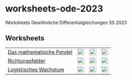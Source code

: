 # worksheets-ode-2023
Worksheets Gewöhnliche Differentialgleichungen SS 2023

## Worksheets

<table>
 <tr>
  <td>
   <a href="/JeremiasE/worksheets-ode-2023/blob/main/examples/1-Pendel.ipynb">Das mathematische Pendel</a>
  </td>
    <td>
   <a href="https://mybinder.org/v2/gh/JeremiasE/worksheets-ode-2023/HEAD?labpath=examples%2F1-Pendel.ipynb" rel="nofollow">
    <img src="https://mybinder.org/badge_logo.svg" alt="Open In Colab" data-canonical-src="https://colab.research.google.com/assets/colab-badge.svg"  height="22ex">
   </a>
  </td>
  <td>
   <a href="https://kaggle.com/kernels/welcome?src=https://github.com/JeremiasE/worksheets-ode-2023/blob/main/examples/1-Pendel.ipynb" rel="nofollow">
   <img src="https://kaggle.com/static/images/open-in-kaggle.svg" alt="Kaggle" height="22ex">
   </a>
  </td>
  <td>
   <a href="https://colab.research.google.com/github/JeremiasE/worksheets-ode-2023/blob/main/examples/1-Pendel.ipynb" rel="nofollow">
    <img src="https://camo.githubusercontent.com/84f0493939e0c4de4e6dbe113251b4bfb5353e57134ffd9fcab6b8714514d4d1/68747470733a2f2f636f6c61622e72657365617263682e676f6f676c652e636f6d2f6173736574732f636f6c61622d62616467652e737667" alt="Open In Colab" data-canonical-src="https://colab.research.google.com/assets/colab-badge.svg"  height="22ex">
   </a>
  </td>
 </tr>
  <tr>
  <td>
   <a href="/JeremiasE/worksheets-ode-2023/blob/main/examples/2-Slope_fields.ipynb">Richtungsfelder</a>
  </td>
    <td>
   <a href="https://mybinder.org/v2/gh/JeremiasE/worksheets-ode-2023/HEAD?labpath=examples%2F2-Slope_fields.ipynb" rel="nofollow">
    <img src="https://mybinder.org/badge_logo.svg" alt="Open In Colab" data-canonical-src="https://colab.research.google.com/assets/colab-badge.svg"  height="22ex">
   </a>
  </td>
  <td>
   <a href="https://kaggle.com/kernels/welcome?src=https://github.com/JeremiasE/worksheets-ode-2023/blob/main/examples/2-Slope_fields.ipynb" rel="nofollow">
   <img src="https://kaggle.com/static/images/open-in-kaggle.svg" alt="Kaggle" height="22ex">
   </a>
  </td>
  <td>
   <a href="https://colab.research.google.com/github/JeremiasE/worksheets-ode-2023/blob/main/examples/2-Slope_fields.ipynb" rel="nofollow">
    <img src="https://camo.githubusercontent.com/84f0493939e0c4de4e6dbe113251b4bfb5353e57134ffd9fcab6b8714514d4d1/68747470733a2f2f636f6c61622e72657365617263682e676f6f676c652e636f6d2f6173736574732f636f6c61622d62616467652e737667" alt="Open In Colab" data-canonical-src="https://colab.research.google.com/assets/colab-badge.svg"  height="22ex">
   </a>
  </td>
 </tr>
 <tr>
  <td>
   <a href="/JeremiasE/worksheets-ode-2023/blob/main/examples/3-Logistic.ipynb">Logistisches Wachstum</a>
  </td>
    <td>
   <a href="https://mybinder.org/v2/gh/JeremiasE/worksheets-ode-2023/HEAD?labpath=examples%2F3-Logistic.ipynb" rel="nofollow">
    <img src="https://mybinder.org/badge_logo.svg" alt="Open In Colab" data-canonical-src="https://colab.research.google.com/assets/colab-badge.svg"  height="22ex">
   </a>
  </td>
  <td>
   <a href="https://kaggle.com/kernels/welcome?src=https://github.com/JeremiasE/worksheets-ode-2023/blob/main/examples/3-Logistic.ipynb" rel="nofollow">
   <img src="https://kaggle.com/static/images/open-in-kaggle.svg" alt="Kaggle" height="22ex">
   </a>
  </td>
  <td>
   <a href="https://colab.research.google.com/github/JeremiasE/worksheets-ode-2023/blob/main/examples/3-Logistic.ipynb" rel="nofollow">
    <img src="https://camo.githubusercontent.com/84f0493939e0c4de4e6dbe113251b4bfb5353e57134ffd9fcab6b8714514d4d1/68747470733a2f2f636f6c61622e72657365617263682e676f6f676c652e636f6d2f6173736574732f636f6c61622d62616467652e737667" alt="Open In Colab" data-canonical-src="https://colab.research.google.com/assets/colab-badge.svg"  height="22ex">
   </a>
  </td>
 </tr>
</table>
